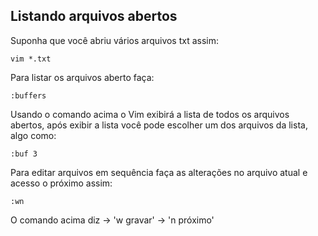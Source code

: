 
Listando arquivos abertos
-------------------------

Suponha que você abriu vários arquivos txt assim:
```
vim *.txt
```
Para listar os arquivos aberto faça:
```
:buffers
```
Usando o comando acima o Vim exibirá a lista de todos os arquivos
abertos, após exibir a lista você pode escolher um dos arquivos da
lista, algo como:
```
:buf 3
```
Para editar arquivos em sequência faça as alterações no arquivo atual e
acesso o próximo assim:
```
:wn
```
O comando acima diz -> 'w gravar' -> 'n próximo'
